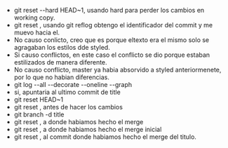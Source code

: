 - git reset --hard HEAD~1, usando hard para perder los cambios en working copy.
- git reset <IDENTIFICADOR>, usando git reflog obtengo el identificador del commit y me muevo hacia el.
- No causo conlicto, creo que es porque eltexto era el mismo solo se agragaban los estilos dde styled.
- Si causo conflictos, en este caso el conflicto se dio porque estaban estilizados de manera diferente.
- No causo conflicto, master ya habia absorvido a styled anteriormenete, por lo que no habian diferencias.
- git log --all --decorate --oneline --graph
- si, apuntaria al ultimo commit de title
- git reset HEAD~1
- git reset <identificador>, antes de hacer los cambios
- git branch -d title 
- git reset <identificador>, a donde habiamos hecho el merge
- git reset <identificador>, a donde habiamos hecho el merge inicial
- git reset <identificador>, al commit  donde habiamos hecho el merge del titulo.  
 

